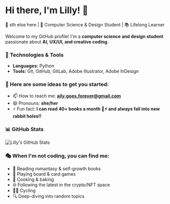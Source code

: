 # Hi there, I'm Lilly! 👋  

🚀 sth else here | 🎨 Computer Science & Design Student | 📚 Lifelong Learner  

Welcome to my GitHub profile! I'm a **computer science and design student** passionate about **AI, UX/UI, and creative coding**.  

### 🔧 Technologies & Tools  
- **Languages:** Python   
- **Tools:** Git, GitHub, GitLab, Adobe Illustrator, Adobe InDesign    

### 🚀 Here are some ideas to get you started:  
- 📫 How to reach me: **aily.goes.forever@gmail.com**  
- 😄 Pronouns: **she/her**  
- ⚡ Fun fact: **I can read 40+ books a month 📖⚡ and always fall into new rabbit holes!!**  

### 📊 GitHub Stats  
![Lilly's GitHub Stats](https://github-readme-stats.vercel.app/api?username=liveley&show_icons=true&theme=radical)  

### 🎭 When I'm not coding, you can find me:  
- 📖 Reading romantasy & self-growth books  
- 🎲 Playing board & card games  
- 🍳 Cooking & baking  
- 🌐 Following the latest in the crypto/NFT space
- 🚴‍♀️ Cycling 
- 🔍 Deep-diving into random topics  
